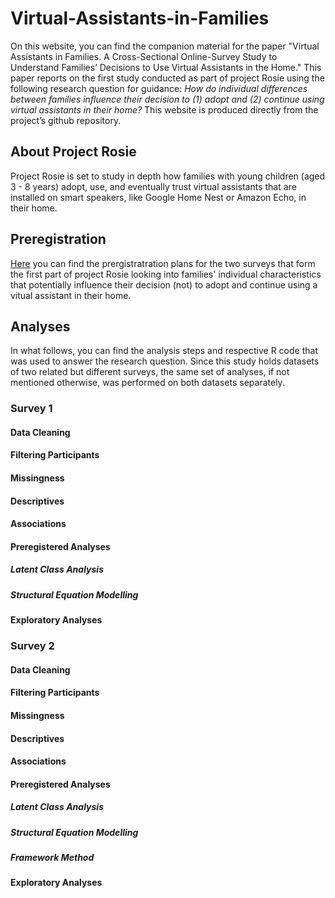 # Virtual-Assistants-in-Families
On this website, you can find the companion material for the paper "Virtual Assistants in Families. A Cross-Sectional Online-Survey Study to Understand Families’ Decisions to Use Virtual Assistants in the Home." This paper reports on the first study conducted as part of project Rosie using the following research question for guidance: *How do individual differences between families influence their decision to (1) adopt and (2) continue using virtual assistants in their home?*
This website is produced directly from the project’s github repository. 

## About Project Rosie
Project Rosie is set to study in depth how families with young children (aged 3 - 8 years) adopt, use, and eventually trust virtual assistants that are installed on smart speakers, like Google Home Nest or Amazon Echo, in their home. 

## Preregistration
[Here](https://osf.io/pmwud/?view_only=aaa1b70f0f75468388c8f50e2fed508f) you can find the prergistratration plans for the two surveys that form the first part of project Rosie looking into families' individual characteristics that potentially influence their decision (not) to adopt and continue using a vitual assistant in their home.

## Analyses
In what follows, you can find the analysis steps and respective R code that was used to answer the research question. Since this study holds datasets of two related but different surveys, the same set of analyses, if not mentioned otherwise, was performed on both datasets separately. 

### Survey 1

#### Data Cleaning

#### Filtering Participants

#### Missingness

#### Descriptives

#### Associations

#### Preregistered Analyses

##### Latent Class Analysis

##### Structural Equation Modelling

#### Exploratory Analyses

### Survey 2

#### Data Cleaning

#### Filtering Participants

#### Missingness

#### Descriptives

#### Associations

#### Preregistered Analyses

##### Latent Class Analysis

##### Structural Equation Modelling

##### Framework Method

#### Exploratory Analyses

